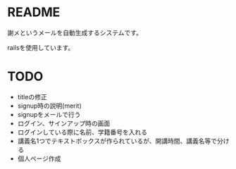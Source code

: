 # README

謝メというメールを自動生成するシステムです。

railsを使用しています。

# TODO

* titleの修正  
* signup時の説明(merit)  
* signupをメールで行う  
* ログイン、サインアップ時の画面  
* ログインしている際に名前、学籍番号を入れる　　
* 講義名1つでテキストボックスが作られているが、開講時間、講義名等で分ける  
* 個人ページ作成

